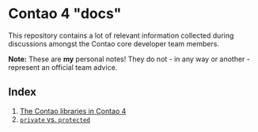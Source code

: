 # Contao 4 "docs"

This repository contains a lot of relevant information collected during discussions amongst the Contao core developer team members.

__Note:__ These are __my__ personal notes! They do not - in any way or another - represent an official team advice.

## Index

1. [The Contao libraries in Contao 4](./libraries_in_contao_4.md)
2. [`private` vs. `protected`](./private_vs_protected.md)